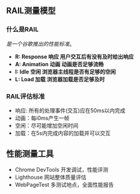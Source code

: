 ## RAIL测量模型



### 什么是RAIL

*是一个谷歌推出的性能标准*。

- **R: Response 响应  用户交互后有没有及时给出响应**
- **A: Animation 动画 动画是否足够流畅**
- **I: Idle 空闲  浏览器主线程是否有足够的空闲**
- **L: Load 加载  浏览器加载是否足够及时**



### RAIL评估标准

- 响应: 所有的处理事件(交互)应在50ms以内完成
- 动画：每i0ms产生一帧
- 空闲：尽可能增加空闲时间
- 加载：在5s内完成内容的加载并可以交互





## 性能测量工具

- Chrome DevTools 开发调试，性能评测
- Lighthouse 网站整体质量评估
- WebPageTest 多测试地点，全面性能报告